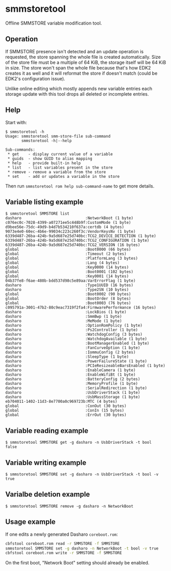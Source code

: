 # smmstoretool

Offline SMMSTORE variable modification tool.

## Operation

If SMMSTORE presence isn't detected and an update operation is requested, the
store spanning the whole file is created automatically.  Size of the store file
must be a multiple of 64 KiB, the storage itself will be 64 KiB in size.  The
store won't span the whole file because that's how EDK2 creates it as well and
it will reformat the store if doesn't match (could be EDK2's configuration
issue).

Unlike online editing which mostly appends new variable entries each storage
update with this tool drops all deleted or incomplete entries.

## Help

Start with:

```
$ smmstoretool -h
Usage: smmstoretool smm-store-file sub-command
       smmstoretool -h|--help

Sub-commands:
 * get    - display current value of a variable
 * guids  - show GUID to alias mapping
 * help   - provide built-in help
 * list   - list variables present in the store
 * remove - remove a variable from the store
 * set    - add or updates a variable in the store
```

Then run `smmstoretool rom help sub-command-name` to get more details.

## Variable listing example

```
$ smmstoretool SMMSTORE list
dasharo                            :NetworkBoot (1 byte)
c076ec0c-7028-4399-a07271ee5c448b9f:CustomMode (1 byte)
d9bee56e-75dc-49d9-b4d7b534210f637a:certdb (4 bytes)
9073e4e0-60ec-4b6e-99034c223c260f3c:VendorKeysNv (1 byte)
6339d487-26ba-424b-9a5d687e25d740bc:TCG2_DEVICE_DETECTION (1 byte)
6339d487-26ba-424b-9a5d687e25d740bc:TCG2_CONFIGURATION (1 byte)
6339d487-26ba-424b-9a5d687e25d740bc:TCG2_VERSION (16 bytes)
global                             :Boot0000 (66 bytes)
global                             :Timeout (2 bytes)
global                             :PlatformLang (3 bytes)
global                             :Lang (4 bytes)
global                             :Key0000 (14 bytes)
global                             :Boot0001 (102 bytes)
global                             :Key0001 (14 bytes)
04b37fe8-f6ae-480b-bdd537d98c5e89aa:VarErrorFlag (1 byte)
dasharo                            :Type1UUID (16 bytes)
dasharo                            :Type2SN (10 bytes)
global                             :Boot0002 (90 bytes)
global                             :BootOrder (8 bytes)
global                             :Boot0003 (76 bytes)
c095791a-3001-47b2-80c9eac7319f2fa4:FirmwarePerformance (16 bytes)
dasharo                            :LockBios (1 byte)
dasharo                            :SmmBwp (1 byte)
dasharo                            :MeMode (1 byte)
dasharo                            :OptionRomPolicy (1 byte)
dasharo                            :Ps2Controller (1 byte)
dasharo                            :WatchdogConfig (3 bytes)
dasharo                            :WatchdogAvailable (1 byte)
dasharo                            :BootManagerEnabled (1 byte)
dasharo                            :FanCurveOption (1 byte)
dasharo                            :IommuConfig (2 bytes)
dasharo                            :SleepType (1 byte)
dasharo                            :PowerFailureState (1 byte)
dasharo                            :PCIeResizeableBarsEnabled (1 byte)
dasharo                            :EnableCamera (1 byte)
dasharo                            :EnableWifiBt (1 byte)
dasharo                            :BatteryConfig (2 bytes)
dasharo                            :MemoryProfile (1 byte)
dasharo                            :SerialRedirection (1 byte)
dasharo                            :UsbDriverStack (1 byte)
dasharo                            :UsbMassStorage (1 byte)
eb704011-1402-11d3-8e7700a0c969723b:MTC (4 bytes)
global                             :ConOut (30 bytes)
global                             :ConIn (15 bytes)
global                             :ErrOut (30 bytes)
```

## Variable reading example

```
$ smmstoretool SMMSTORE get -g dasharo -n UsbDriverStack -t bool
false
```

## Variable writing example

```
$ smmstoretool SMMSTORE set -g dasharo -n UsbDriverStack -t bool -v true
```

## Varialbe deletion example

```
$ smmstoretool SMMSTORE remove -g dasharo -n NetworkBoot
```

## Usage example

If one edits a newly generated Dasharo `coreboot.rom`:

```bash
cbfstool coreboot.rom read -r SMMSTORE -f SMMSTORE
smmstoretool SMMSTORE set -g dasharo -n NetworkBoot -t bool -v true
cbfstool coreboot.rom write -r SMMSTORE -f SMMSTORE
```

On the first boot, "Network Boot" setting should already be enabled.
